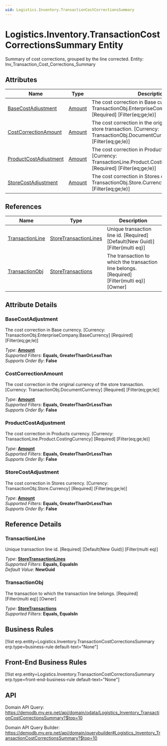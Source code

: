 ```yaml
---
uid: Logistics.Inventory.TransactionCostCorrectionsSummary
---
```

# Logistics.Inventory.TransactionCostCorrectionsSummary Entity

Summary of cost corrections, grouped by the line corrected. Entity: Inv_Transaction_Cost_Corrections_Summary

## Attributes

| Name | Type | Description |
| ---- | ---- | --- |
| [BaseCostAdjustment](Logistics.Inventory.TransactionCostCorrectionsSummary.md#basecostadjustment) | [Amount](../data-types.md#amount) | The cost correction in Base currency. [Currency: TransactionObj.EnterpriseCompany.BaseCurrency] [Required] [Filter(eq;ge;le)] 
| [CostCorrectionAmount](Logistics.Inventory.TransactionCostCorrectionsSummary.md#costcorrectionamount) | [Amount](../data-types.md#amount) | The cost correction in the original currency of the store transaction. [Currency: TransactionObj.DocumentCurrency] [Required] [Filter(eq;ge;le)] 
| [ProductCostAdjustment](Logistics.Inventory.TransactionCostCorrectionsSummary.md#productcostadjustment) | [Amount](../data-types.md#amount) | The cost correction in Products currency. [Currency: TransactionLine.Product.CostingCurrency] [Required] [Filter(eq;ge;le)] 
| [StoreCostAdjustment](Logistics.Inventory.TransactionCostCorrectionsSummary.md#storecostadjustment) | [Amount](../data-types.md#amount) | The cost correction in Stores currency. [Currency: TransactionObj.Store.Currency] [Required] [Filter(eq;ge;le)] 

## References

| Name | Type | Description |
| ---- | ---- | --- |
| [TransactionLine](Logistics.Inventory.TransactionCostCorrectionsSummary.md#transactionline) | [StoreTransactionLines](Logistics.Inventory.StoreTransactionLines.md) | Unique transaction line id. [Required] [Default(New Guid)] [Filter(multi eq)] |
| [TransactionObj](Logistics.Inventory.TransactionCostCorrectionsSummary.md#transactionobj) | [StoreTransactions](Logistics.Inventory.StoreTransactions.md) | The transaction to which the transaction line belongs. [Required] [Filter(multi eq)] [Owner] |


## Attribute Details

### BaseCostAdjustment

The cost correction in Base currency. [Currency: TransactionObj.EnterpriseCompany.BaseCurrency] [Required] [Filter(eq;ge;le)]

_Type_: **[Amount](../data-types.md#amount)**  
_Supported Filters_: **Equals, GreaterThanOrLessThan**  
_Supports Order By_: **False**  

### CostCorrectionAmount

The cost correction in the original currency of the store transaction. [Currency: TransactionObj.DocumentCurrency] [Required] [Filter(eq;ge;le)]

_Type_: **[Amount](../data-types.md#amount)**  
_Supported Filters_: **Equals, GreaterThanOrLessThan**  
_Supports Order By_: **False**  

### ProductCostAdjustment

The cost correction in Products currency. [Currency: TransactionLine.Product.CostingCurrency] [Required] [Filter(eq;ge;le)]

_Type_: **[Amount](../data-types.md#amount)**  
_Supported Filters_: **Equals, GreaterThanOrLessThan**  
_Supports Order By_: **False**  

### StoreCostAdjustment

The cost correction in Stores currency. [Currency: TransactionObj.Store.Currency] [Required] [Filter(eq;ge;le)]

_Type_: **[Amount](../data-types.md#amount)**  
_Supported Filters_: **Equals, GreaterThanOrLessThan**  
_Supports Order By_: **False**  


## Reference Details

### TransactionLine

Unique transaction line id. [Required] [Default(New Guid)] [Filter(multi eq)]

_Type_: **[StoreTransactionLines](Logistics.Inventory.StoreTransactionLines.md)**  
_Supported Filters_: **Equals, EqualsIn**  
_Default Value_: **NewGuid**  

### TransactionObj

The transaction to which the transaction line belongs. [Required] [Filter(multi eq)] [Owner]

_Type_: **[StoreTransactions](Logistics.Inventory.StoreTransactions.md)**  
_Supported Filters_: **Equals, EqualsIn**  



## Business Rules

[!list erp.entity=Logistics.Inventory.TransactionCostCorrectionsSummary erp.type=business-rule default-text="None"]

## Front-End Business Rules

[!list erp.entity=Logistics.Inventory.TransactionCostCorrectionsSummary erp.type=front-end-business-rule default-text="None"]

## API

Domain API Query:
<https://demodb.my.erp.net/api/domain/odata/Logistics_Inventory_TransactionCostCorrectionsSummary?$top=10>

Domain API Query Builder:
<https://demodb.my.erp.net/api/domain/querybuilder#Logistics_Inventory_TransactionCostCorrectionsSummary?$top=10>


